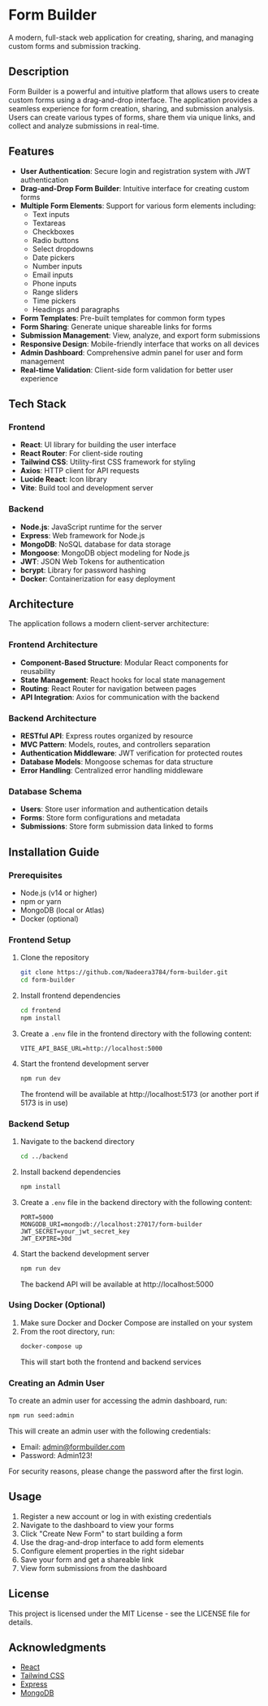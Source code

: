 # Form Builder

A modern, full-stack web application for creating, sharing, and managing custom forms and submission tracking.

## Description

Form Builder is a powerful and intuitive platform that allows users to create custom forms using a drag-and-drop interface. The application provides a seamless experience for form creation, sharing, and submission analysis. Users can create various types of forms, share them via unique links, and collect and analyze submissions in real-time.

## Features

- **User Authentication**: Secure login and registration system with JWT authentication
- **Drag-and-Drop Form Builder**: Intuitive interface for creating custom forms
- **Multiple Form Elements**: Support for various form elements including:
  - Text inputs
  - Textareas
  - Checkboxes
  - Radio buttons
  - Select dropdowns
  - Date pickers
  - Number inputs
  - Email inputs
  - Phone inputs
  - Range sliders
  - Time pickers
  - Headings and paragraphs
- **Form Templates**: Pre-built templates for common form types
- **Form Sharing**: Generate unique shareable links for forms
- **Submission Management**: View, analyze, and export form submissions
- **Responsive Design**: Mobile-friendly interface that works on all devices
- **Admin Dashboard**: Comprehensive admin panel for user and form management
- **Real-time Validation**: Client-side form validation for better user experience

## Tech Stack

### Frontend
- **React**: UI library for building the user interface
- **React Router**: For client-side routing
- **Tailwind CSS**: Utility-first CSS framework for styling
- **Axios**: HTTP client for API requests
- **Lucide React**: Icon library
- **Vite**: Build tool and development server

### Backend
- **Node.js**: JavaScript runtime for the server
- **Express**: Web framework for Node.js
- **MongoDB**: NoSQL database for data storage
- **Mongoose**: MongoDB object modeling for Node.js
- **JWT**: JSON Web Tokens for authentication
- **bcrypt**: Library for password hashing
- **Docker**: Containerization for easy deployment

## Architecture

The application follows a modern client-server architecture:

### Frontend Architecture
- **Component-Based Structure**: Modular React components for reusability
- **State Management**: React hooks for local state management
- **Routing**: React Router for navigation between pages
- **API Integration**: Axios for communication with the backend

### Backend Architecture
- **RESTful API**: Express routes organized by resource
- **MVC Pattern**: Models, routes, and controllers separation
- **Authentication Middleware**: JWT verification for protected routes
- **Database Models**: Mongoose schemas for data structure
- **Error Handling**: Centralized error handling middleware

### Database Schema
- **Users**: Store user information and authentication details
- **Forms**: Store form configurations and metadata
- **Submissions**: Store form submission data linked to forms

## Installation Guide

### Prerequisites
- Node.js (v14 or higher)
- npm or yarn
- MongoDB (local or Atlas)
- Docker (optional)

### Frontend Setup
1. Clone the repository
   ```bash
   git clone https://github.com/Nadeera3784/form-builder.git
   cd form-builder
   ```

2. Install frontend dependencies
   ```bash
   cd frontend
   npm install
   ```

3. Create a `.env` file in the frontend directory with the following content:
   ```
   VITE_API_BASE_URL=http://localhost:5000
   ```

4. Start the frontend development server
   ```bash
   npm run dev
   ```
   The frontend will be available at http://localhost:5173 (or another port if 5173 is in use)

### Backend Setup
1. Navigate to the backend directory
   ```bash
   cd ../backend
   ```

2. Install backend dependencies
   ```bash
   npm install
   ```

3. Create a `.env` file in the backend directory with the following content:
   ```
   PORT=5000
   MONGODB_URI=mongodb://localhost:27017/form-builder
   JWT_SECRET=your_jwt_secret_key
   JWT_EXPIRE=30d
   ```

4. Start the backend development server
   ```bash
   npm run dev
   ```
   The backend API will be available at http://localhost:5000

### Using Docker (Optional)
1. Make sure Docker and Docker Compose are installed on your system
2. From the root directory, run:
   ```bash
   docker-compose up
   ```
   This will start both the frontend and backend services

### Creating an Admin User
To create an admin user for accessing the admin dashboard, run:
```bash
npm run seed:admin
```

This will create an admin user with the following credentials:
- Email: admin@formbuilder.com
- Password: Admin123!

For security reasons, please change the password after the first login.

## Usage

1. Register a new account or log in with existing credentials
2. Navigate to the dashboard to view your forms
3. Click "Create New Form" to start building a form
4. Use the drag-and-drop interface to add form elements
5. Configure element properties in the right sidebar
6. Save your form and get a shareable link
7. View form submissions from the dashboard

## License

This project is licensed under the MIT License - see the LICENSE file for details.


## Acknowledgments

- [React](https://reactjs.org/)
- [Tailwind CSS](https://tailwindcss.com/)
- [Express](https://expressjs.com/)
- [MongoDB](https://www.mongodb.com/) 